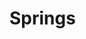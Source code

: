 # Springs

<svg xmlns="http://www.w3.org/2000/svg">
    <defs>
    <filter x="-2%" y="-2%" width="104%" height="104%" filterUnits="objectBoundingBox" id="PencilTexture">
      <feTurbulence type="fractalNoise" baseFrequency="1.2" numOctaves="3" result="noise">
      </feTurbulence>
      <feDisplacementMap xChannelSelector="R" yChannelSelector="G" scale="3" in="SourceGraphic" result="newSource">
      </feDisplacementMap>
    </filter>
    <filter x="0%" y="0%" width="100%" height="100%" filterUnits="objectBoundingBox" id="pencilTexture2">
      <feTurbulence type="fractalNoise" baseFrequency="2" numOctaves="5" stitchTiles="stitch" result="f1">
      </feTurbulence>
      <feColorMatrix type="matrix" values="0 0 0 0 0, 0 0 0 0 0, 0 0 0 0 0, 0 0 0 -1.5 1.5" result="f2">
      </feColorMatrix>
      <feComposite operator="in" in2="f2" in="SourceGraphic" result="f3">
      </feComposite>
    </filter>
    <filter x="-2%" y="-2%" width="104%" height="104%" filterUnits="objectBoundingBox" id="pencilTexture3">
      <feTurbulence type="fractalNoise" baseFrequency="0.5" numOctaves="5" stitchTiles="stitch" result="f1">
      </feTurbulence>
      <feColorMatrix type="matrix" values="0 0 0 0 0, 0 0 0 0 0, 0 0 0 0 0, 0 0 0 -1.5 1.5" result="f2">
      </feColorMatrix>
      <feComposite operator="in" in2="f2b" in="SourceGraphic" result="f3">
      </feComposite>
      <feTurbulence type="fractalNoise" baseFrequency="1.2" numOctaves="3" result="noise">
      </feTurbulence>
      <feDisplacementMap xChannelSelector="R" yChannelSelector="G" scale="2.5" in="f3" result="f4">
      </feDisplacementMap>
    </filter>
    <filter x="-20%" y="-20%" width="140%" height="140%" filterUnits="objectBoundingBox" id="pencilTexture4">
      <feTurbulence type="fractalNoise" baseFrequency="0.03" numOctaves="3" seed="1" result="f1">
      </feTurbulence>
      <feDisplacementMap xChannelSelector="R" yChannelSelector="G" scale="5" in="SourceGraphic" in2="f1" result="f4">
      </feDisplacementMap>
      <feTurbulence type="fractalNoise" baseFrequency="0.03" numOctaves="3" seed="10" result="f2">
      </feTurbulence>
      <feDisplacementMap xChannelSelector="R" yChannelSelector="G" scale="5" in="SourceGraphic" in2="f2" result="f5">
      </feDisplacementMap>
      <feTurbulence type="fractalNoise" baseFrequency="1.2" numOctaves="2" seed="100" result="f3">
      </feTurbulence>
      <feDisplacementMap xChannelSelector="R" yChannelSelector="G" scale="3" in="SourceGraphic" in2="f3" result="f6">
      </feDisplacementMap>
      <feBlend mode="normal" in2="f4" in="f5" result="out1">
      </feBlend>
      <feBlend mode="normal" in="out1" in2="f6" result="out2">
      </feBlend>
    </filter>
    <marker id='head' orient="auto" markerWidth='3' markerHeight='3' refX='0' refY='1.5'>
      <path d='M0,0 V3 L3,1.5 Z' fill="context-stroke"/>
    </marker>
  </defs>
</svg>

<svg width="750" height="500" id="pic1"></svg>

<style>
    .pen1 {
        color: #ac2b3c;
        stroke: #ac2b3c;
        stroke-width: 5px;
    }
    .pen2 {
        stroke: #518c94;
        stroke-width: 5px;
    }
    .pen3 {
        stroke: #d2d65c;
        stroke-width: 5px;
    }
    .bgfill {
        fill: var(--md-default-bg-color);
    }
    .penfilter {
        filter: url('#pencilTexture4');
    }
    @keyframes pulse {
        0% { transform: scale(0.7); opacity: 0.5; }
        50% { transform: scale(1); opacity: 0.25; }
        100% { transform: scale(0.7); opacity: 0.5; }
    }
    .pickers > * > circle {
        animation: pulse 2s infinite;
        fill: steelblue;
    }
    .pickers:has(>*:hover) > *:not(:hover) > circle {
        animation: unset;
        transform: scale(0.7);
        opacity: 0.1;
    }
    .pickers > *:hover > circle {
        animation: unset;
        transform: scale(1);
        opacity: 0.7;
    }
    .pickers:has(>*.active) > * {
        visibility : hidden;
    }
    .hide {
        visibility : hidden;
    }
</style>
<script type="module">
    // Sample data
    let nodes = [
        { id: 1, name: "Anne", head: 20, x: 0, y: 0 },
        { id: 2, name: "Bart", head: 20, x: 200, y: 0 },
        { id: 3, name: "Carl", head: 20, x: 400, y: 0 }
    ];
    let pickers = [
        { x: 0, y: 0, xslide: true, fun: d => { nodes[0].x = d.x; } },
        { x: 200, y: 0, xslide: true, fun: d => { nodes[1].x = d.x; } },
        { x: 400, y: 0, xslide: true, fun: d => { nodes[2].x = d.x; } }
    ];
    const links = [
        { source: 1, target: 2, length:150, k: 0.5 },
        { source: 2, target: 3, length:150, k: 0.5 }
    ];

    // Create SVG container
    const svg_main_g = d3.select("#pic1").append("g")
        .attr("transform", "translate(20, 40)");
    const drawing = svg_main_g.append("g")
        .classed("penfilter",true);
    const pickers_g = svg_main_g.append("g")
        .classed("pickers",true);

    // Define drag behavior
    const drag = d3.drag()
        .on("start", dragStarted)
        .on("drag", dragged)
        .on("end", dragEnded);

    d3.selection.prototype.appendGuy = function() {
        let g = this.append("g");
        g.append("text")
            .attr("x", 15)
            .attr("y", 55)
            .attr("text-anchor", "left");
        g.append("line")
            .attr("marker-end",'url(#head)')
            .classed("force",true)
            .classed("pen3",true);
        g.append("path")
            .attr("d","M0,-10 L0,0 L0,25 M-20,10 L0,0 L20,10 M-10,55 L0,25 L10,55")
            .classed("pen1",true)
            .attr("fill","none");
        g.append("circle")
            .attr("cx", 0)
            .attr("cy", -20)
            .attr("r", 10)
            .classed("pen1",true)
            .classed("bgfill",true);
        return g;
    };
    function update(tran) {
        console.log("update");
        pickers.forEach(pick => {
            pick.fun(pick);
            return pick;
        });
        nodes.forEach(node => {
            node.xforce = 0;
            node.yforce = 0;
            return node;
        });
        links.forEach(link => {
            let source = nodes.find(node => node.id === link.source);
            let target = nodes.find(node => node.id === link.target);
            let dx = source.x - target.x;
            if (dx > 0) {
                link.xsource = source.x - 20;
                link.ysource = source.y + 10;
                link.xtarget = target.x + 20;
                link.ytarget = target.y + 10;
            } else {
                link.xsource = source.x + 20;
                link.ysource = source.y + 10;
                link.xtarget = target.x - 20;
                link.ytarget = target.y + 10;
            }
            let dy = source.y - target.y;
            let d = Math.sqrt(dx*dx+dy*dy);
            let force = (d-link.length)*link.k;
            //link.force = (d-link.length)*link.k;
            source.xforce -= force*dx/d;
            source.yforce -= force*dy/d;
            target.xforce += force*dx/d;
            target.yforce += force*dy/d;
            return link;
        });
        let linkFun = function(link) {
            link.attr("d", d => {
                let x = d.xsource;
                let y = d.ysource;
                let vx = d.xtarget - d.xsource;
                let vy = d.ytarget - d.ysource;
                let v = Math.sqrt(vx*vx+vy*vy);
                let wx = -vy/v;
                let wy =  vx/v;
                let path = d3.path();
                path.moveTo(x,y);
                let n = Math.floor(d.length/10);
                let g = 10;
                for (let i = 0; i<n; i++) {
                    path.lineTo(x+vx*(0.5+i)/n+wx*g,y+vy*(0.5+i)/n+wy*g);
                    g = -g;
                }
                path.lineTo(x+vx,y+vy);
                return path;
            });
            return link;
        }
        let nodeFun = function(node) {
            node.attr("transform", d => `translate(${d.x}, ${d.y})`);
            node.select("text").text(d => d.name);
            node.select(".force")
                .attr("x2",d=>d.xforce)
                .attr("y2",d=>d.yforce)
                .classed("hide",d => d.xforce*d.xforce+d.yforce*d.yforce < 25);
            return node;
        };
        pickers_g
            .selectAll("g")
            .data(pickers)
            .join(
                enter => {
                    let g = enter.append("g").call(drag);
                    g.append("circle").attr("r",20);
                    return g;
                },
                update => update,
                exit => exit.remove()
            )
            .attr("transform", d => `translate(${d.x}, ${d.y})`);
        const linkGroup = drawing
            .selectAll(".edge")
            .data(links)
            .join(
                enter => linkFun(
                    enter.append("path")
                        .attr("stroke-linejoin","round")
                        .attr("fill","none")
                        .classed("edge",true)
                        .classed("pen2",true)),
                update => linkFun(tran(update)),
                exit => exit.remove()
            );
        const nodeGroup = drawing
            .selectAll(".node")
            .data(nodes, d => d.id)
            .join(
                enter => {
                    let g = enter.appendGuy()
                        .classed("node",true)
                        .attr("transform", d => `translate(${d.x}, ${d.y})`);
                    return nodeFun(g);
                },
                update => nodeFun(tran(update)),
                exit => exit.remove()
            );
    }

    update(obj => obj);

    function dragStarted(event, d) {
        d3.select(this).raise().classed("active", true);
    }

    function dragged(event, d) {
        if (d.xslide) d.x = event.x;
        if (d.yslide) d.y = event.y;
        update(obj => obj);
    }

    function dragEnded(event, d) {
        d3.select(this).classed("active", false);
    }

    let randNode = node => {
        node.x = Math.random() * 600 + 100;
        node.y = Math.random() * 400 + 100;
        node.head = Math.random() * 30 + 10;
        return node;
    };
    function updatePositions(event, d) {
        let n = nodes.length;
        nodes.push(randNode({ id: n+1, name: "New"}));
        links.push({ source: n, target: n+1, length:100, k:0.5 });
        update(obj => obj.transition().duration(1000));
        nodes.forEach(randNode);
        //console.log(nodes);
        
        update(obj => obj.transition().duration(1000));
    }
</script>

